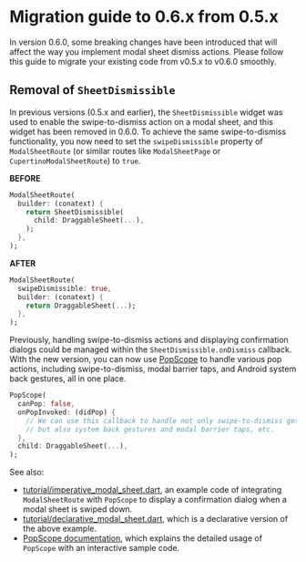 # Migration guide to 0.6.x from 0.5.x

In version 0.6.0, some breaking changes have been introduced that will affect the way you implement modal sheet dismiss actions. Please follow this guide to migrate your existing code from v0.5.x to v0.6.0 smoothly.

## Removal of `SheetDismissible`

In previous versions (0.5.x and earlier), the `SheetDismissible` widget was used to enable the swipe-to-dismiss action on a modal sheet, and this widget has been removed in 0.6.0. To achieve the same swipe-to-dismiss functionality, you now need to set the `swipeDismissible` property of `ModalSheetRoute` (or similar routes like `ModalSheetPage` or `CupertinoModalSheetRoute`) to `true`.

**BEFORE**

```dart
ModalSheetRoute(
  builder: (conatext) {
    return SheetDismissible(
      child: DraggableSheet(...),
    );
  },
);
```

**AFTER**

```dart
ModalSheetRoute(
  swipeDismissible: true,
  builder: (conatext) {
    return DraggableSheet(...);
  },
);
```

Previously, handling swipe-to-dismiss actions and displaying confirmation dialogs could be managed within the `SheetDismissible.onDismiss` callback. With the new version, you can now use [PopScope](https://api.flutter.dev/flutter/widgets/PopScope-class.html) to handle various pop actions, including swipe-to-dismiss, modal barrier taps, and Android system back gestures, all in one place.

```dart
PopScope(
  canPop: false,
  onPopInvoked: (didPop) {
    // We can use this callback to handle not only swipe-to-dismiss gestures,
    // but also system back gestures and modal barrier taps, etc.
  },
  child: DraggableSheet(...),
);
```



See also:

- [tutorial/imperative_modal_sheet.dart](https://github.com/fujidaiti/smooth_sheets/blob/main/cookbook/lib/tutorial/imperative_modal_sheet.dart), an example code of integrating `ModalSheetRoute` with `PopScope` to display a confirmation dialog when a modal sheet is swiped down.
- [tutorial/declarative_modal_sheet.dart](https://github.com/fujidaiti/smooth_sheets/blob/main/cookbook/lib/tutorial/imperative_modal_sheet.dart), which is a declarative version of the above example.
- [PopScope documentation](https://api.flutter.dev/flutter/widgets/PopScope-class.html#widgets.PopScope.1), which explains the detailed usage of `PopScope` with an interactive sample code.
